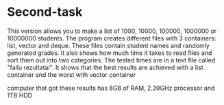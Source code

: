 # Second-task
This version allows you to make a list of 1000, 10000, 100000, 1000000 or 10000000 students. The program creates different
files with 3 containers: list, vector and deque. These files contain student names and randomly generated grades.
It also shows how much time it takes to read files and sort them out into two categories.
The tested times are in a text file called "failu rezultatai".
It shows that the best results are achieved with a list container and the worst with vector container

computer that got these results has 8GB of RAM, 2.39GHz processor and 1TB HDD
